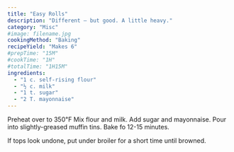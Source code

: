 ```yaml
---
title: "Easy Rolls"
description: "Different — but good. A little heavy."
category: "Misc"
#image: filename.jpg
cookingMethod: "Baking"
recipeYield: "Makes 6"
#prepTime: "15M"
#cookTime: "1H"
#totalTime: "1H15M"
ingredients:
  - "1 c. self-rising flour"
  - "½ c. milk"
  - "1 t. sugar"
  - "2 T. mayonnaise"
---
```


Preheat over to 350℉
Mix flour and milk. Add sugar and mayonnaise.
Pour into slightly-greased muffin tins.
Bake fo 12-15 minutes.

If tops look undone, put under broiler for a short time until browned.
